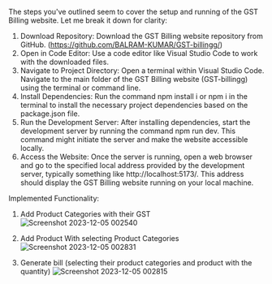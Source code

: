 The steps you've outlined seem to cover the setup and running of the GST Billing website. Let me break it down for clarity:

1. Download Repository:
   Download the GST Billing website repository from GitHub. (https://github.com/BALRAM-KUMAR/GST-billingg/)
2. Open in Code Editor:
   Use a code editor like Visual Studio Code to work with the downloaded files.
3. Navigate to Project Directory:
   Open a terminal within Visual Studio Code.
   Navigate to the main folder of the GST Billing website (GST-billingg) using the terminal or command line.
4. Install Dependencies:
   Run the command npm install i or npm i in the terminal to install the necessary project dependencies based on the package.json file.
5. Run the Development Server:
   After installing dependencies, start the development server by running the command npm run dev. This command might initiate the server and make the website accessible locally.
6. Access the Website:
   Once the server is running, open a web browser and go to the specified local address provided by the development server, typically something
   like http://localhost:5173/.
   This address should display the GST Billing website running on your local machine.


 Implemented Functionality:
 
1. Add Product Categories with their GST
  ![Screenshot 2023-12-05 002540](https://github.com/BALRAM-KUMAR/GST-billingg/assets/105160370/96ebdfbb-1c29-4a09-af71-63fd9842136d)

 
 2. Add Product With selecting Product Categories  
   ![Screenshot 2023-12-05 002831](https://github.com/BALRAM-KUMAR/GST-billingg/assets/105160370/315bc16d-c225-4da4-9619-0cdafba6ae2e)


3. Generate bill (selecting their product categories and product with the quantity)
   ![Screenshot 2023-12-05 002815](https://github.com/BALRAM-KUMAR/GST-billingg/assets/105160370/fda37f70-fb5d-4d26-bd32-1cfbbb2f141f)

